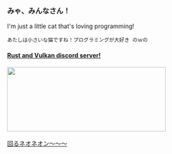 
<div>
  <div>
    <h3>みゃ、みんなさん！</h3>
    <p>I'm just a little cat that's loving programming!</p>
    <code>あたしは小さいな猫ですね！プログラミングが大好き のｗの</code>
  </div>
</div>

<div>
  <h4><a href="https://discord.com/invite/u3Uw9M6W7e">Rust and Vulkan discord server!</a></h4>
</div>

  <div>
    <a href="https://github.com/lyrapuff">
      <img align="center" width="370" height="150" src="https://github-readme-stats.vercel.app/api?username=lyrapuff&show_icons=true&theme=nord&custom_title=How%20fluffy%20I%20was&count_private=true&hide_border=true" />
    </a>
  </div>

<br>

<div>
<a href="https://www.youtube.com/watch?v=D7HH-3wkCJc">回るネオネオン〜〜〜</div>
</div>
